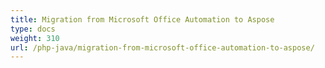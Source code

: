 ```yaml
---
title: Migration from Microsoft Office Automation to Aspose
type: docs
weight: 310
url: /php-java/migration-from-microsoft-office-automation-to-aspose/
---
```

